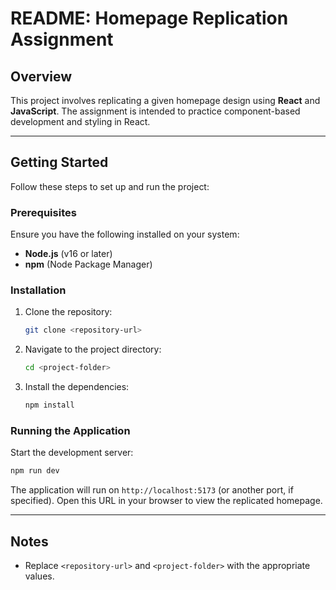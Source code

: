 # README: Homepage Replication Assignment

## Overview

This project involves replicating a given homepage design using **React** and **JavaScript**. The assignment is intended to practice component-based development and styling in React.

---

## Getting Started

Follow these steps to set up and run the project:

### Prerequisites
Ensure you have the following installed on your system:
- **Node.js** (v16 or later)
- **npm** (Node Package Manager)

### Installation
1. Clone the repository:
   ```bash
   git clone <repository-url>
   ```
2. Navigate to the project directory:
   ```bash
   cd <project-folder>
   ```
3. Install the dependencies:
   ```bash
   npm install
   ```

### Running the Application
Start the development server:
```bash
npm run dev
```

The application will run on `http://localhost:5173` (or another port, if specified). Open this URL in your browser to view the replicated homepage.

---

## Notes

- Replace `<repository-url>` and `<project-folder>` with the appropriate values.

